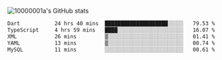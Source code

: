 ![10000001a's GitHub stats](https://github-readme-stats.vercel.app/api?username=10000001a&show_icons=true&theme=onedark&count_private=true)

<!-- [![Top Langs](https://github-readme-stats.vercel.app/api/top-langs/?username=10000001a&layout=compact&theme=onedark&langs_count=5)](https://github.com/anuraghazra/github-readme-stats) -->
<!--
**10000001a/10000001a** is a ✨ _special_ ✨ repository because its `README.md` (this file) appears on your GitHub profile.

Here are some ideas to get you started:

- 🔭 I’m currently working on ...
- 🌱 I’m currently learning ...
- 👯 I’m looking to collaborate on ...
- 🤔 I’m looking for help with ...
- 💬 Ask me about ...
- 📫 How to reach me: ...
- 😄 Pronouns: ...
- ⚡ Fun fact: ...
-->

<!--START_SECTION:waka-->

```txt
Dart           24 hrs 40 mins  ████████████████████░░░░░   79.53 %
TypeScript     4 hrs 59 mins   ████░░░░░░░░░░░░░░░░░░░░░   16.07 %
XML            26 mins         ▒░░░░░░░░░░░░░░░░░░░░░░░░   01.41 %
YAML           13 mins         ▒░░░░░░░░░░░░░░░░░░░░░░░░   00.74 %
MySQL          11 mins         ░░░░░░░░░░░░░░░░░░░░░░░░░   00.61 %
```

<!--END_SECTION:waka-->
